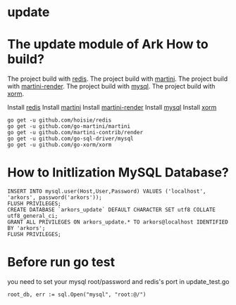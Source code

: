 update
======

The update module of Ark
How to build?
=============

The project build with [redis](https://github.com/hoisie/redis). 
The project build with [martini](https://github.com/go-martini/martini). 
The project build with [martini-render](https://github.com/martini-contrib/render). 
The project build with [mysql](https://github.com/go-sql-driver/mysql). 
The project build with [xorm](https://github.com/go-xorm/xorm). 

Install [redis](https://github.com/hoisie/redis)
Install [martini](https://github.com/go-martini/martini)
Install [martini-render](https://github.com/martini-contrib/render)
Install [mysql](https://github.com/go-sql-driver/mysql)
Install [xorm](https://github.com/go-xorm/xorm)
```
go get -u github.com/hoisie/redis
go get -u github.com/go-martini/martini
go get -u github.com/martini-contrib/render
go get -u github.com/go-sql-driver/mysql
go get -u github.com/go-xorm/xorm
```
How to Initlization MySQL Database?
===================================

```
INSERT INTO mysql.user(Host,User,Password) VALUES ('localhost', 'arkors', password('arkors'));
FLUSH PRIVILEGES;
CREATE DATABASE `arkors_update` DEFAULT CHARACTER SET utf8 COLLATE utf8_general_ci;
GRANT ALL PRIVILEGES ON arkors_update.* TO arkors@localhost IDENTIFIED BY 'arkors';
FLUSH PRIVILEGES;
```

Before run go test
===================================
you need to set your mysql root/password and redis's port in update_test.go

```
root_db, err := sql.Open("mysql", "root:@/")

```

